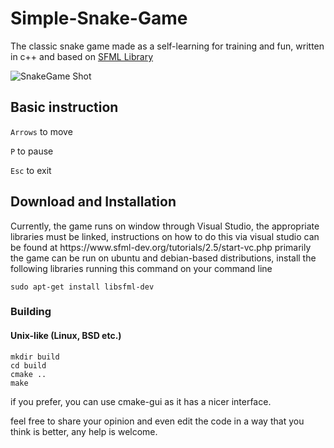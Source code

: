 # Simple-Snake-Game
The classic snake game made as a self-learning for training and fun, written in c++ and based on [SFML Library](https://www.sfml-dev.org/)

<img src="https://i.imgur.com/bBDlcu5.png" alt="SnakeGame Shot">

<h2>Basic instruction</h2>


`Arrows` to move

`P` to pause

`Esc` to exit

<h2>Download and Installation</h2>
Currently, the game runs on window through Visual Studio, the appropriate libraries must be linked, instructions on how to do this via visual studio can be found at https://www.sfml-dev.org/tutorials/2.5/start-vc.php
primarily the game can be run on ubuntu and debian-based distributions, install the following libraries running this command on your command line

```
sudo apt-get install libsfml-dev
```
<h3>Building</h3>
<h4>Unix-like (Linux, BSD etc.)</h4>

```
mkdir build
cd build
cmake ..
make
```
if you prefer, you can use cmake-gui as it has a nicer interface.

feel free to share your opinion and even edit the code in a way that you think is better, any help is welcome.

